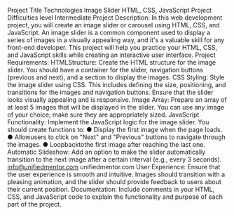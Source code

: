 Project Title
 Technologies
 Image Slider
 HTML, CSS, JavaScript
 Project Difficulties level
 Intermediate
 Project Description: In this web development project, you will create an image slider or carousel
 using HTML, CSS, and JavaScript. An image slider is a common component used to display a
 series of images in a visually appealing way, and it's a valuable skill for any front-end developer.
 This project will help you practice your HTML, CSS, and JavaScript skills while creating an
 interactive user interface.
 Project Requirements:
 HTMLStructure: Create the HTML structure for the image slider. You should have a
 container for the slider, navigation buttons (previous and next), and a section to display
 the images.
 CSS Styling: Style the image slider using CSS. This includes defining the size, positioning,
 and transitions for the images and navigation buttons. Ensure that the slider looks visually
 appealing and is responsive.
 Image Array: Prepare an array of at least 5 images that will be displayed in the slider. You
 can use any image of your choice; make sure they are appropriately sized.
 JavaScript Functionality: Implement the JavaScript logic for the image slider. You should
 create functions to:
 ● Display the first image when the page loads.
 ● Allowusers to click on "Next" and "Previous" buttons to navigate through the
 images.
 ● Loopbacktothe first image after reaching the last one.
 Automatic Slideshow: Add an option to make the slider automatically transition to the
 next image after a certain interval (e.g., every 3 seconds).
 info@unifiedmentor.com
 unifiedmentor.com
User Experience: Ensure that the user experience is smooth and intuitive. Images should
 transition with a pleasing animation, and the slider should provide feedback to users
 about their current position.
 Documentation: Include comments in your HTML, CSS, and JavaScript code to explain
 the functionality and purpose of each part of the project.
